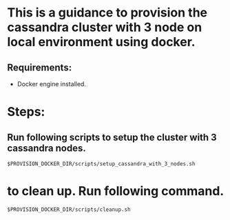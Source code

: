 # This is a guidance to provision the cassandra cluster with 3 node on local environment using docker.

## Requirements:
- Docker engine installed.

# Steps:
## Run following scripts to setup the cluster with 3 cassandra nodes.

`$PROVISION_DOCKER_DIR/scripts/setup_cassandra_with_3_nodes.sh
`

# to clean up. Run following command.
`$PROVISION_DOCKER_DIR/scripts/cleanup.sh`